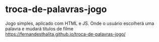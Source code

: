 # troca-de-palavras-jogo
Jogo simples, aplicado com HTML e JS. Onde o usuário escolherá uma palavra e  mudará titulos de filme
<br>
https://fernandesthalita.github.io/troca-de-palavras-jogo/
